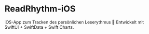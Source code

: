 # ReadRhythm-iOS
iOS-App zum Tracken des persönlichen Leserythmus 📖   Entwickelt mit SwiftUI + SwiftData + Swift Charts.
